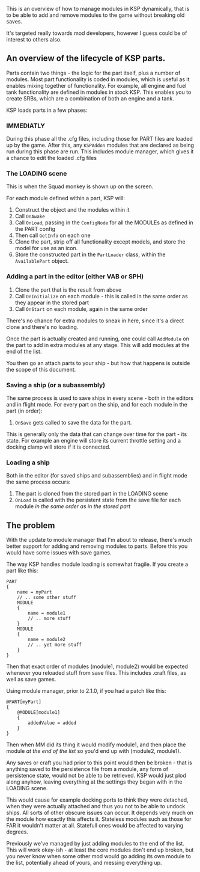 This is an overview of how to manage modules in KSP dynamically, that is to be able to add and remove modules to the game without breaking old saves.

It's targeted really towards mod developers, however I guess could be of interest to others also.

## An overview of the lifecycle of KSP parts.

Parts contain two things - the logic for the part itself, plus a number of modules. Most part functionality is coded in modules, which is useful as it enables mixing together of functionality. For example, all engine and fuel tank functionality are defined in modules in stock KSP. This enables you to create SRBs, which are a combination of both an engine and a tank.

KSP loads parts in a few phases:

### IMMEDIATLY

During this phase all the .cfg files, including those for PART files are loaded up by the game. After this, any `KSPAddon` modules that are declared as being run during this phase are run. This includes module manager, which gives it a chance to edit the loaded .cfg files 

### The LOADING scene

This is when the Squad monkey is shown up on the screen. 

For each module defined within a part, KSP will:

1. Construct the object and the modules within it
1. Call `OnAwake`
1. Call `OnLoad`, passing in the `ConfigNode` for all the MODULEs as defined in the PART config
1. Then call `GetInfo` on each one
1. Clone the part, strip off all functionality except models, and store the model for use as an icon.
1. Store the constructed part in the `PartLoader` class, within the `AvailablePart` object.

### Adding a part in the editor (either VAB or SPH)

1. Clone the part that is the result from above
1. Call `OnInitialize` on each module - this is called in the same order as they appear in the stored part
1. Call `OnStart` on each module, again in the same order

There's no chance for extra modules to sneak in here, since it's a direct clone and there's no loading.

Once the part is actually created and running, one could call `AddModule` on the part to add in extra modules at any stage. This will add modules at the end of the list.

You then go an attach parts to your ship - but how that happens is outside the scope of this document.

### Saving a ship (or a subassembly)

The same process is used to save ships in every scene - both in the editors and in flight mode. For every part on the ship, and for each module in the part (in order):

1. `OnSave` gets called to save the data for the part.

This is generally only the data that can change over time for the part - its state. For example an engine will store its current throttle setting and a docking clamp will store if it is connected.

### Loading a ship

Both in the editor (for saved ships and subassemblies) and in flight mode the same process occurs:

1. The part is cloned from the stored part in the LOADING scene
1. `OnLoad` is called with the persistent state from the save file for each module *in the same order as in the stored part*



## The problem

With the update to module manager that I'm about to release, there's much better support for adding and removing modules to parts. Before this you would have some issues with save games.

The way KSP handles module loading is somewhat fragile. If you create a part like this:

````
PART
{
	name = myPart
	// .. some other stuff
	MODULE
	{
		name = module1
		// .. more stuff
	}
	MODULE
	{
		name = module2
		// .. yet more stuff
	}
}
````

Then that exact order of modules (module1, module2) would be expected whenever you reloaded stuff from save files. This includes .craft files, as well as save games.

Using module manager, prior to 2.1.0, if you had a patch like this:

````
@PART[myPart]
{
	@MODULE[module1]
	{
		addedValue = added
	}
}
````

Then when MM did its thing it would modify module1, and then place the module *at the end of the list* so you'd end up with (module2, module1).

Any saves or craft you had prior to this point would then be broken - that is anything saved to the persistence file from a module, any form of persistence state, would not be able to be retrieved. KSP would just plod along anyhow, leaving everything at the settings they began with in the LOADING scene. 

This would cause for example docking ports to think they were detached, when they were actually attached and thus you not to be able to undock ships. All sorts of other obscure issues can occur. It depends very much on the module how exactly this affects it. Stateless modules such as those for FAR it wouldn't matter at all. Statefull ones would be affected to varying degrees.

Previously we've managed by just adding modules to the end of the list. This will work okay-ish - at least the core modules don't end up broken, but you never know when some other mod would go adding its own module to the list, potentially ahead of yours, and messing everything up. 



